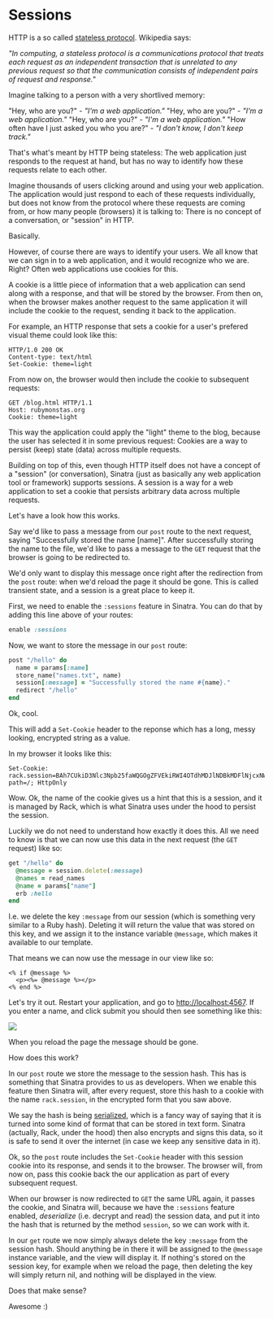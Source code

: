 # Sessions

HTTP is a so called <a href="http://en.wikipedia.org/wiki/Stateless_protocol">stateless protocol</a>.
Wikipedia says:

*"In computing, a stateless protocol is a communications protocol that treats
each request as an independent transaction that is unrelated to any previous
request so that the communication consists of independent pairs of request and
response."*

Imagine talking to a person with a very shortlived memory:

"Hey, who are you?" - *"I'm a web application."*
"Hey, who are you?" - *"I'm a web application."*
"Hey, who are you?" - *"I'm a web application."*
"How often have I just asked you who you are?" - *"I don't know, I don't keep track."*

That's what's meant by HTTP being stateless: The web application just responds
to the request at hand, but has no way to identify how these requests relate to
each other.

Imagine thousands of users clicking around and using your web application. The
application would just respond to each of these requests individually, but does
not know from the protocol where these requests are coming from, or how many
people (browsers) it is talking to: There is no concept of a conversation, or
"session" in HTTP.

Basically.

However, of course there are ways to identify your users. We all know that we
can sign in to a web application, and it would recognize who we are. Right?
Often web applications use cookies for this.

A cookie is a little piece of information that a web application can send along
with a response, and that will be stored by the browser. From then on, when the
browser makes another request to the same application it will include the cookie
to the request, sending it back to the application.

For example, an HTTP response that sets a cookie for a user's prefered visual
theme could look like this:

```
HTTP/1.0 200 OK
Content-type: text/html
Set-Cookie: theme=light
```

From now on, the browser would then include the cookie to subsequent requests:

```
GET /blog.html HTTP/1.1
Host: rubymonstas.org
Cookie: theme=light
```

This way the application could apply the "light" theme to the blog, because the
user has selected it in some previous request: Cookies are a way to persist
(keep) state (data) across multiple requests.

Building on top of this, even though HTTP itself does not have a concept of a
"session" (or conversation), Sinatra (just as basically any web application
tool or framework) supports sessions. A session is a way for a web application
to set a cookie that persists arbitrary data across multiple requests.

Let's have a look how this works.

Say we'd like to pass a message from our `post` route to the next request, saying
"Successfully stored the name [name]". After successfully storing the name to
the file, we'd like to pass a message to the `GET` request that the browser is
going to be redirected to.

We'd only want to display this message once right after the redirection from
the `post` route: when we'd reload the page it should be gone. This is called
transient state, and a session is a great place to keep it.

First, we need to enable the `:sessions` feature in Sinatra. You can do that
by adding this line above of your routes:

```ruby
enable :sessions
```

Now, we want to store the message in our `post` route:

```ruby
post "/hello" do
  name = params[:name]
  store_name("names.txt", name)
  session[:message] = "Successfully stored the name #{name}."
  redirect "/hello"
end
```

Ok, cool.

This will add a `Set-Cookie` header to the reponse which has a long, messy looking, encrypted
string as a value.

In my browser it looks like this:

```
Set-Cookie: rack.session=BAh7CUkiD3Nlc3Npb25faWQGOgZFVEkiRWI4OTdhMDJlNDBkMDFlNjcxNWUw%0AZGI1ZWU5MzQ0YTQyMjAzYjFiZTE2YzYxNzgwMWQxYjI3NzhiOWNhYTQ4YzUG%0AOwBGSSIJY3NyZgY7AEZJIiU2ZjdjN2Y0ZmM0MTdmMGJkNjBkNmY5MmQ1NDEx%0ANGQ4ZgY7AEZJIg10cmFja2luZwY7AEZ7B0kiFEhUVFBfVVNFUl9BR0VOVAY7%0AAFRJIi03NGNlNDIxYTczNjMwZDY3MWViNTlkYzIzN2YyN2M5NGU3ZWU4NTRm%0ABjsARkkiGUhUVFBfQUNDRVBUX0xBTkdVQUdFBjsAVEkiLTA3NjBhNDRjMzU0%0AODIxMzJjZjIyNDQyYTBkODhjMDhiYjg1NTYyNTAGOwBGSSIIZm9vBjsARkki%0ACGJhcgY7AFQ%3D%0A; path=/; HttpOnly
```

Wow. Ok, the name of the cookie gives us a hint that this is a session, and it
is managed by Rack, which is what Sinatra uses under the hood to persist the
session.

Luckily we do not need to understand how exactly it does this. All we need to
know is that we can now use this data in the next request (the `GET` request)
like so:

```ruby
get "/hello" do
  @message = session.delete(:message)
  @names = read_names
  @name = params["name"]
  erb :hello
end
```

I.e. we delete the key `:message` from our session (which is something very
similar to a Ruby hash).  Deleting it will return the value that was stored on
this key, and we assign it to the instance variable `@message`, which makes it
available to our template.

That means we can now use the message in our view like so:

```erb
<% if @message %>
  <p><%= @message %></p>
<% end %>
```

Let's try it out. Restart your application, and go to <a href="http://localhost:4567">http://localhost:4567</a>.
If you enter a name, and click submit you should then see something like this:

<img src="/assets/images/12-sessions_1.png">

When you reload the page the message should be gone.

How does this work?

In our `post` route we store the message to the session hash. This has is
something that Sinatra provides to us as developers. When we enable this
feature then Sinatra will, after every request, store this hash to a cookie
with the name `rack.session`, in the encrypted form that you saw above.

We say the hash is being <a href="http://en.wikipedia.org/wiki/Serialization">serialized</a>,
which is a fancy way of saying that it is turned into some kind of format that
can be stored in text form. Sinatra (actually, Rack, under the hood) then also
encrypts and signs this data, so it is safe to send it over the internet (in
case we keep any sensitive data in it).

Ok, so the `post` route includes the `Set-Cookie` header with this session
cookie into its response, and sends it to the browser. The browser will, from
now on, pass this cookie back the our application as part of every subsequent
request.

When our browser is now redirected to `GET` the same URL again, it passes the
cookie, and Sinatra will, because we have the `:sessions` feature enabled,
*deserialize* (i.e. decrypt and read) the session data, and put it into the
hash that is returned by the method `session`, so we can work with it.

In our `get` route we now simply always delete the key `:message` from the
session hash. Should anything be in there it will be assigned to the `@message`
instance variable, and the view will display it. If nothing's stored on the
session key, for example when we reload the page, then deleting the key will
simply return nil, and nothing will be displayed in the view.

Does that make sense?

Awesome :)

